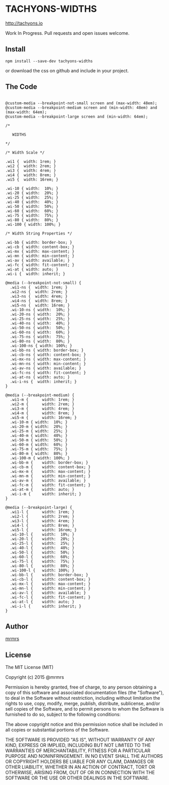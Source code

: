 # TACHYONS-WIDTHS

http://tachyons.io

Work In Progress. Pull requests and open issues welcome.

## Install
```
npm install --save-dev tachyons-widths
```
or download the css on github and include in your project.

## The Code
```

@custom-media --breakpoint-not-small screen and (max-width: 48em);
@custom-media --breakpoint-medium screen and (min-width: 48em) and (max-width: 64em);
@custom-media --breakpoint-large screen and (min-width: 64em);

/*

   WIDTHS

*/

/* Width Scale */

.wi1 {  width: 1rem; }
.wi2 {  width: 2rem; }
.wi3 {  width: 4rem; }
.wi4 {  width: 8rem; }
.wi5 {  width: 16rem; }

.wi-10 { width:  10%; }
.wi-20 { width:  20%; }
.wi-25 { width:  25%; }
.wi-40 { width:  40%; }
.wi-50 { width:  50%; }
.wi-60 { width:  60%; }
.wi-75 { width:  75%; }
.wi-80 { width:  80%; }
.wi-100 { width: 100%; }

/* Width String Properties */

.wi-bb { width: border-box; }
.wi-cb { width: content-box; }
.wi-mx { width: max-content; }
.wi-mn { width: min-content; }
.wi-av { width: available; }
.wi-fc { width: fit-content; }
.wi-at { width: auto; }
.wi-i {  width: inherit; }

@media (--breakpoint-not-small) {
  .wi1-ns {  width: 1rem; }
  .wi2-ns {  width: 2rem; }
  .wi3-ns {  width: 4rem; }
  .wi4-ns {  width: 8rem; }
  .wi5-ns {  width: 16rem; }
  .wi-10-ns { width:  10%; }
  .wi-20-ns { width:  20%; }
  .wi-25-ns { width:  25%; }
  .wi-40-ns { width:  40%; }
  .wi-50-ns { width:  50%; }
  .wi-60-ns { width:  60%; }
  .wi-75-ns { width:  75%; }
  .wi-80-ns { width:  80%; }
  .wi-100-ns { width: 100%; }
  .wi-bb-ns { width: border-box; }
  .wi-cb-ns { width: content-box; }
  .wi-mx-ns { width: max-content; }
  .wi-mn-ns { width: min-content; }
  .wi-av-ns { width: available; }
  .wi-fc-ns { width: fit-content; }
  .wi-at-ns { width: auto; }
  .wi-i-ns {  width: inherit; }
}

@media (--breakpoint-medium) {
  .wi1-m {      width: 1rem; }
  .wi2-m {      width: 2rem; }
  .wi3-m {      width: 4rem; }
  .wi4-m {      width: 8rem; }
  .wi5-m {      width: 16rem; }
  .wi-10-m { width:  10%; }
  .wi-20-m { width:  20%; }
  .wi-25-m { width:  25%; }
  .wi-40-m { width:  40%; }
  .wi-50-m { width:  50%; }
  .wi-60-m { width:  60%; }
  .wi-75-m { width:  75%; }
  .wi-80-m { width:  80%; }
  .wi-100-m { width: 100%; }
  .wi-bb-m {    width: border-box; }
  .wi-cb-m {    width: content-box; }
  .wi-mx-m {    width: max-content; }
  .wi-mn-m {    width: min-content; }
  .wi-av-m {    width: available; }
  .wi-fc-m {    width: fit-content; }
  .wi-at-m {    width: auto; }
  .wi-i-m {     width: inherit; }
}

@media (--breakpoint-large) {
  .wi1-l {      width: 1rem; }
  .wi2-l {      width: 2rem; }
  .wi3-l {      width: 4rem; }
  .wi4-l {      width: 8rem; }
  .wi5-l {      width: 16rem; }
  .wi-10-l {    width:  10%; }
  .wi-20-l {    width:  20%; }
  .wi-25-l {    width:  25%; }
  .wi-40-l {    width:  40%; }
  .wi-50-l {    width:  50%; }
  .wi-60-l {    width:  60%; }
  .wi-75-l {    width:  75%; }
  .wi-80-l {    width:  80%; }
  .wi-100-l {   width: 100%; }
  .wi-bb-l {    width: border-box; }
  .wi-cb-l {    width: content-box; }
  .wi-mx-l {    width: max-content; }
  .wi-mn-l {    width: min-content; }
  .wi-av-l {    width: available; }
  .wi-fc-l {    width: fit-content; }
  .wi-at-l {    width: auto; }
  .wi-i-l {     width: inherit; }
}

```

## Author

[mrmrs](http://mrmrs.io)

## License

The MIT License (MIT)

Copyright (c) 2015 @mrmrs

Permission is hereby granted, free of charge, to any person obtaining a copy
of this software and associated documentation files (the "Software"), to deal
in the Software without restriction, including without limitation the rights
to use, copy, modify, merge, publish, distribute, sublicense, and/or sell
copies of the Software, and to permit persons to whom the Software is
furnished to do so, subject to the following conditions:

The above copyright notice and this permission notice shall be included in
all copies or substantial portions of the Software.

THE SOFTWARE IS PROVIDED "AS IS", WITHOUT WARRANTY OF ANY KIND, EXPRESS OR
IMPLIED, INCLUDING BUT NOT LIMITED TO THE WARRANTIES OF MERCHANTABILITY,
FITNESS FOR A PARTICULAR PURPOSE AND NONINFRINGEMENT. IN NO EVENT SHALL THE
AUTHORS OR COPYRIGHT HOLDERS BE LIABLE FOR ANY CLAIM, DAMAGES OR OTHER
LIABILITY, WHETHER IN AN ACTION OF CONTRACT, TORT OR OTHERWISE, ARISING FROM,
OUT OF OR IN CONNECTION WITH THE SOFTWARE OR THE USE OR OTHER DEALINGS IN
THE SOFTWARE.

